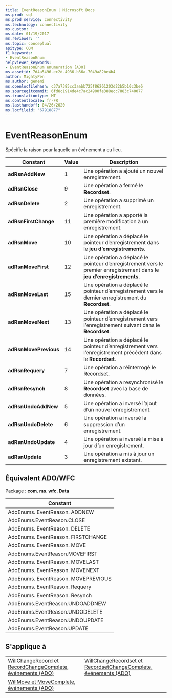 ```yaml
---
title: EventReasonEnum | Microsoft Docs
ms.prod: sql
ms.prod_service: connectivity
ms.technology: connectivity
ms.custom: ''
ms.date: 01/19/2017
ms.reviewer: ''
ms.topic: conceptual
apitype: COM
f1_keywords:
- EventReasonEnum
helpviewer_keywords:
- EventReasonEnum enumeration [ADO]
ms.assetid: 7d4a5496-ec2d-4936-b36a-7049a82be4b4
author: MightyPen
ms.author: genemi
ms.openlocfilehash: c37a7385cc3aabb725f86261203d22b5b10c3be6
ms.sourcegitcommit: 6fd8c1914de4c7ac24900fe388ecc7883c740077
ms.translationtype: MT
ms.contentlocale: fr-FR
ms.lasthandoff: 04/26/2020
ms.locfileid: "67918877"
---
```

# <a name="eventreasonenum"></a>EventReasonEnum
Spécifie la raison pour laquelle un événement a eu lieu.  
  
|Constant|Value|Description|  
|--------------|-----------|-----------------|  
|**adRsnAddNew**|1|Une opération a ajouté un nouvel enregistrement.|  
|**adRsnClose**|9|Une opération a fermé le **Recordset**.|  
|**adRsnDelete**|2|Une opération a supprimé un enregistrement.|  
|**adRsnFirstChange**|11|Une opération a apporté la première modification à un enregistrement.|  
|**adRsnMove**|10|Une opération a déplacé le pointeur d’enregistrement dans le **jeu d’enregistrements**.|  
|**adRsnMoveFirst**|12|Une opération a déplacé le pointeur d’enregistrement vers le premier enregistrement dans le **jeu d’enregistrements**.|  
|**adRsnMoveLast**|15|Une opération a déplacé le pointeur d’enregistrement vers le dernier enregistrement du **Recordset**.|  
|**adRsnMoveNext**|13|Une opération a déplacé le pointeur d’enregistrement vers l’enregistrement suivant dans le **Recordset**.|  
|**adRsnMovePrevious**|14|Une opération a déplacé le pointeur d’enregistrement vers l’enregistrement précédent dans le **Recordset**.|  
|**adRsnRequery**|7|Une opération a réinterrogé le [Recordset](../../../ado/reference/ado-api/recordset-object-ado.md).|  
|**adRsnResynch**|8|Une opération a resynchronisé le **Recordset** avec la base de données.|  
|**adRsnUndoAddNew**|5|Une opération a inversé l’ajout d’un nouvel enregistrement.|  
|**adRsnUndoDelete**|6|Une opération a inversé la suppression d’un enregistrement.|  
|**adRsnUndoUpdate**|4|Une opération a inversé la mise à jour d’un enregistrement.|  
|**adRsnUpdate**|3|Une opération a mis à jour un enregistrement existant.|  
  
## <a name="adowfc-equivalent"></a>Équivalent ADO/WFC  
 Package : **com. ms. wfc. Data**  
  
|Constant|  
|--------------|  
|AdoEnums. EventReason. ADDNEW|  
|AdoEnums.EventReason.CLOSE|  
|AdoEnums. EventReason. DELETE|  
|AdoEnums. EventReason. FIRSTCHANGE|  
|AdoEnums. EventReason. MOVE|  
|AdoEnums.EventReason.MOVEFIRST|  
|AdoEnums. EventReason. MOVELAST|  
|AdoEnums. EventReason. MOVENEXT|  
|AdoEnums. EventReason. MOVEPREVIOUS|  
|AdoEnums. EventReason. Requery|  
|AdoEnums. EventReason. Resynch|  
|AdoEnums.EventReason.UNDOADDNEW|  
|AdoEnums.EventReason.UNDODELETE|  
|AdoEnums.EventReason.UNDOUPDATE|  
|AdoEnums.EventReason.UPDATE|  
  
## <a name="applies-to"></a>S'applique à  
  
|||  
|-|-|  
|[WillChangeRecord et RecordChangeComplete, événements (ADO)](../../../ado/reference/ado-api/willchangerecord-and-recordchangecomplete-events-ado.md)|[WillChangeRecordset et RecordsetChangeComplete, événements (ADO)](../../../ado/reference/ado-api/willchangerecordset-and-recordsetchangecomplete-events-ado.md)|  
|[WillMove et MoveComplete, événements (ADO)](../../../ado/reference/ado-api/willmove-and-movecomplete-events-ado.md)||
